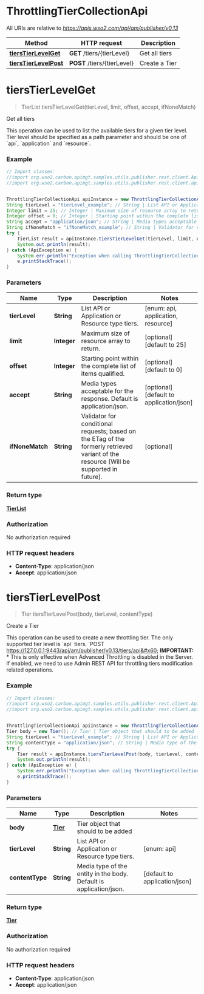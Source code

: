 # ThrottlingTierCollectionApi

All URIs are relative to *https://apis.wso2.com/api/am/publisher/v0.13*

Method | HTTP request | Description
------------- | ------------- | -------------
[**tiersTierLevelGet**](ThrottlingTierCollectionApi.md#tiersTierLevelGet) | **GET** /tiers/{tierLevel} | Get all tiers
[**tiersTierLevelPost**](ThrottlingTierCollectionApi.md#tiersTierLevelPost) | **POST** /tiers/{tierLevel} | Create a Tier


<a name="tiersTierLevelGet"></a>
# **tiersTierLevelGet**
> TierList tiersTierLevelGet(tierLevel, limit, offset, accept, ifNoneMatch)

Get all tiers

This operation can be used to list the available tiers for a given tier level. Tier level should be specified as a path parameter and should be one of &#x60;api&#x60;, &#x60;application&#x60; and &#x60;resource&#x60;. 

### Example
```java
// Import classes:
//import org.wso2.carbon.apimgt.samples.utils.publisher.rest.client.ApiException;
//import org.wso2.carbon.apimgt.samples.utils.publisher.rest.client.api.ThrottlingTierCollectionApi;


ThrottlingTierCollectionApi apiInstance = new ThrottlingTierCollectionApi();
String tierLevel = "tierLevel_example"; // String | List API or Application or Resource type tiers. 
Integer limit = 25; // Integer | Maximum size of resource array to return. 
Integer offset = 0; // Integer | Starting point within the complete list of items qualified. 
String accept = "application/json"; // String | Media types acceptable for the response. Default is application/json. 
String ifNoneMatch = "ifNoneMatch_example"; // String | Validator for conditional requests; based on the ETag of the formerly retrieved variant of the resource (Will be supported in future). 
try {
    TierList result = apiInstance.tiersTierLevelGet(tierLevel, limit, offset, accept, ifNoneMatch);
    System.out.println(result);
} catch (ApiException e) {
    System.err.println("Exception when calling ThrottlingTierCollectionApi#tiersTierLevelGet");
    e.printStackTrace();
}
```

### Parameters

Name | Type | Description  | Notes
------------- | ------------- | ------------- | -------------
 **tierLevel** | **String**| List API or Application or Resource type tiers.  | [enum: api, application, resource]
 **limit** | **Integer**| Maximum size of resource array to return.  | [optional] [default to 25]
 **offset** | **Integer**| Starting point within the complete list of items qualified.  | [optional] [default to 0]
 **accept** | **String**| Media types acceptable for the response. Default is application/json.  | [optional] [default to application/json]
 **ifNoneMatch** | **String**| Validator for conditional requests; based on the ETag of the formerly retrieved variant of the resource (Will be supported in future).  | [optional]

### Return type

[**TierList**](TierList.md)

### Authorization

No authorization required

### HTTP request headers

 - **Content-Type**: application/json
 - **Accept**: application/json

<a name="tiersTierLevelPost"></a>
# **tiersTierLevelPost**
> Tier tiersTierLevelPost(body, tierLevel, contentType)

Create a Tier

This operation can be used to create a new throttling tier. The only supported tier level is &#x60;api&#x60; tiers. &#x60;POST https://127.0.0.1:9443/api/am/publisher/v0.13/tiers/api&#x60;  **IMPORTANT:** * This is only effective when Advanced Throttling is disabled in the Server. If enabled, we need to use Admin REST API for throttling tiers modification related operations.

### Example
```java
// Import classes:
//import org.wso2.carbon.apimgt.samples.utils.publisher.rest.client.ApiException;
//import org.wso2.carbon.apimgt.samples.utils.publisher.rest.client.api.ThrottlingTierCollectionApi;


ThrottlingTierCollectionApi apiInstance = new ThrottlingTierCollectionApi();
Tier body = new Tier(); // Tier | Tier object that should to be added 
String tierLevel = "tierLevel_example"; // String | List API or Application or Resource type tiers. 
String contentType = "application/json"; // String | Media type of the entity in the body. Default is application/json. 
try {
    Tier result = apiInstance.tiersTierLevelPost(body, tierLevel, contentType);
    System.out.println(result);
} catch (ApiException e) {
    System.err.println("Exception when calling ThrottlingTierCollectionApi#tiersTierLevelPost");
    e.printStackTrace();
}
```

### Parameters

Name | Type | Description  | Notes
------------- | ------------- | ------------- | -------------
 **body** | [**Tier**](Tier.md)| Tier object that should to be added  |
 **tierLevel** | **String**| List API or Application or Resource type tiers.  | [enum: api]
 **contentType** | **String**| Media type of the entity in the body. Default is application/json.  | [default to application/json]

### Return type

[**Tier**](Tier.md)

### Authorization

No authorization required

### HTTP request headers

 - **Content-Type**: application/json
 - **Accept**: application/json


